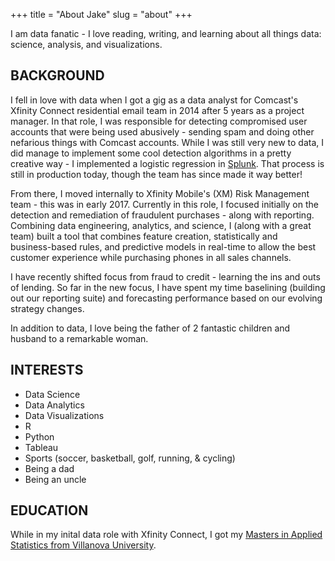 +++
title = "About Jake"
slug = "about"
+++

I am data fanatic - I love reading, writing, and learning about all things data: 
science, analysis, and visualizations. 

## BACKGROUND

I fell in love with data when I got a gig as a data analyst for Comcast's Xfinity Connect 
residential email team in 2014 after 5 years as a project manager. In that role, I
was responsible for detecting compromised user accounts that were being used abusively - 
sending spam and doing other nefarious things with Comcast accounts. While I was still 
very new to data, I did manage to implement some cool detection algorithms in a pretty 
creative way - I implemented a logistic regression in [Splunk](https://www.splunk.com/). 
That process is still in production today, though the team has since made it way better! 

From there, I moved internally to Xfinity Mobile's (XM) Risk Management team - this was 
in early 2017. Currently in this role, I focused initially on the detection and 
remediation of fraudulent purchases - along with reporting. 
Combining data engineering, analytics, and science, I (along with a great team) 
built a tool that combines feature creation, statistically and  
business-based rules, and predictive models in real-time to allow the best customer 
experience while purchasing phones in all sales channels.

I have recently shifted focus from fraud to credit - learning the ins and outs of 
lending. So far in the new focus, I have spent my time baselining (building out our 
reporting suite) and forecasting performance based on our evolving strategy changes. 

In addition to data, I love being the father of 2 fantastic children and husband to a 
remarkable woman. 

## INTERESTS

* Data Science
* Data Analytics
* Data Visualizations
* R
* Python
* Tableau 
* Sports (soccer, basketball, golf, running, & cycling)
* Being a dad
* Being an uncle

## EDUCATION


While in my inital data role with Xfinity Connect, I got my 
[Masters in Applied Statistics from Villanova University](https://www1.villanova.edu/villanova/artsci/mathematics/academic-programs/msapplied.html).

